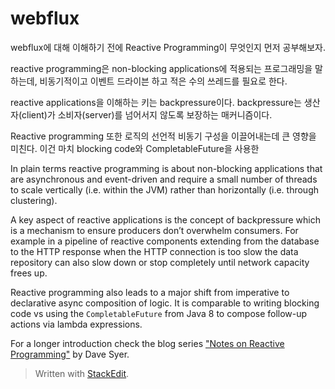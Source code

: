 # webflux 

webflux에 대해 이해하기 전에 Reactive Programming이 무엇인지 먼저 공부해보자. 

reactive programming은 non-blocking applications에 적용되는 프로그래밍을 말하는데, 비동기적이고 이벤트 드라이븐 하고 적은 수의 쓰레드를 필요로 한다. 

reactive applications을 이해하는 키는 backpressure이다. backpressure는 생산자(client)가 소비자(server)를 넘어서지 않도록 보장하는 매커니즘이다. 

Reactive programming 또한 로직의 선언적 비동기 구성을 이끌어내는데 큰 영향을 미친다. 이건 마치 blocking code와 CompletableFuture을 사용한 

In plain terms reactive programming is about non-blocking applications that are asynchronous and event-driven and require a small number of threads to scale vertically (i.e. within the JVM) rather than horizontally (i.e. through clustering).

A key aspect of reactive applications is the concept of backpressure which is a mechanism to ensure producers don’t overwhelm consumers. For example in a pipeline of reactive components extending from the database to the HTTP response when the HTTP connection is too slow the data repository can also slow down or stop completely until network capacity frees up.



Reactive programming also leads to a major shift from imperative to declarative async composition of logic. It is comparable to writing blocking code vs using the  `CompletableFuture`  from Java 8 to compose follow-up actions via lambda expressions.

For a longer introduction check the blog series  ["Notes on Reactive Programming"](https://spring.io/blog/2016/06/07/notes-on-reactive-programming-part-i-the-reactive-landscape)  by Dave Syer.


> Written with [StackEdit](https://stackedit.io/).
<!--stackedit_data:
eyJoaXN0b3J5IjpbMjAxMDQ4MDc3NF19
-->
